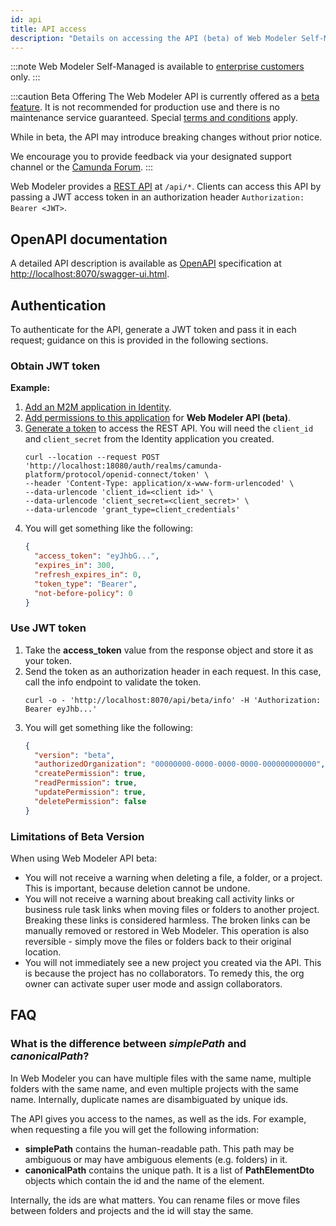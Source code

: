 ```yaml
---
id: api
title: API access
description: "Details on accessing the API (beta) of Web Modeler Self-Managed. Learn more about OpenAPI documentation, authentication, and JWT tokens."
---
```


:::note
Web Modeler Self-Managed is available to [enterprise customers](../../../reference/licenses.md#web-modeler) only.
:::

:::caution Beta Offering
The Web Modeler API is currently offered as a [beta feature](../../../../reference/early-access#beta).
It is not recommended for production use and there is no maintenance service guaranteed. Special [terms and conditions](https://camunda.com/legal/terms/camunda-platform/camunda-platform-8-self-managed/) apply.

While in beta, the API may introduce breaking changes without prior notice.

We encourage you to provide feedback via your designated support channel or the [Camunda Forum](https://forum.camunda.io/).
:::

Web Modeler provides a [REST API](../../../../apis-tools/web-modeler-api/) at `/api/*`. Clients can access this API by passing a JWT access token in an authorization header `Authorization: Bearer <JWT>`.

## OpenAPI documentation

A detailed API description is available as [OpenAPI](https://www.openapis.org/) specification at [http://localhost:8070/swagger-ui.html](http://localhost:8070/swagger-ui.html).

## Authentication

To authenticate for the API, generate a JWT token and pass it in each request; guidance on this is provided in the following sections.

### Obtain JWT token

**Example:**

1. [Add an M2M application in Identity](/self-managed/identity/user-guide/additional-features/incorporate-applications.md).
2. [Add permissions to this application](/self-managed/identity/user-guide/additional-features/incorporate-applications.md) for **Web Modeler API (beta)**.
3. [Generate a token](/self-managed/identity/user-guide/authorizations/generating-m2m-tokens.md) to access the REST API. You will need the `client_id` and `client_secret` from the Identity application you created.
   ```shell
   curl --location --request POST 'http://localhost:18080/auth/realms/camunda-platform/protocol/openid-connect/token' \
   --header 'Content-Type: application/x-www-form-urlencoded' \
   --data-urlencode 'client_id=<client id>' \
   --data-urlencode 'client_secret=<client_secret>' \
   --data-urlencode 'grant_type=client_credentials'
   ```
4. You will get something like the following:
   ```json
   {
     "access_token": "eyJhbG...",
     "expires_in": 300,
     "refresh_expires_in": 0,
     "token_type": "Bearer",
     "not-before-policy": 0
   }
   ```

### Use JWT token

1. Take the **access_token** value from the response object and store it as your token.
2. Send the token as an authorization header in each request. In this case, call the info endpoint to validate the token.
   ```shell
   curl -o - 'http://localhost:8070/api/beta/info' -H 'Authorization: Bearer eyJhb...'
   ```
3. You will get something like the following:
   ```json
   {
     "version": "beta",
     "authorizedOrganization": "00000000-0000-0000-0000-000000000000",
     "createPermission": true,
     "readPermission": true,
     "updatePermission": true,
     "deletePermission": false
   }
   ```

### Limitations of Beta Version

When using Web Modeler API beta:

- You will not receive a warning when deleting a file, a folder, or a project. This is important, because deletion cannot be undone.
- You will not receive a warning about breaking call activity links or business rule task links when moving files or folders to another project.
  Breaking these links is considered harmless. The broken links can be manually removed or restored in Web Modeler. This operation is also
  reversible - simply move the files or folders back to their original location.
- You will not immediately see a new project you created via the API. This is because the project has no collaborators. To remedy this, the
  org owner can activate super user mode and assign collaborators.

## FAQ

### What is the difference between _simplePath_ and _canonicalPath_?

In Web Modeler you can have multiple files with the same name, multiple folders with the same name, and even multiple projects with the same name. Internally, duplicate names are disambiguated by unique ids.

The API gives you access to the names, as well as the ids. For example, when requesting a file you will get the following information:

- **simplePath** contains the human-readable path. This path may be ambiguous or may have ambiguous elements (e.g. folders) in it.
- **canonicalPath** contains the unique path. It is a list of **PathElementDto** objects which contain the id and the name of the element.

Internally, the ids are what matters. You can rename files or move files between folders and projects and the id will stay the same.
